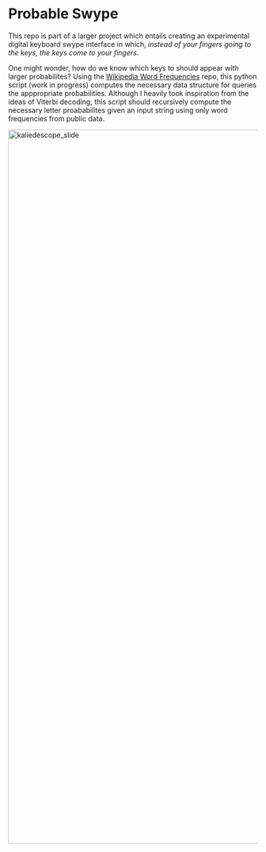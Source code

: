 # Probable Swype

This repo is part of a larger project which entails creating an experimental digital keyboard swype interface in which, _instead of your fingers going to the keys, the keys come to your fingers._

One might wonder, how do we know which keys to should appear with larger probabilites? Using the [Wikipedia Word Frequencies](https://github.com/IlyaSemenov/wikipedia-word-frequency/blob/master/results/enwiki-20210820-words-frequency.txt) repo, this python script (work in progress) computes the necessary data structure for queries the apppropriate probabilities. Although I heavily took inspiration from the ideas of Viterbi decoding, this script should recursively compute the necessary letter proababilites given an input string using only word frequencies from public data.

<img width="1440" alt="kaliedescope_slide" src="https://user-images.githubusercontent.com/57304890/168505920-73efdc35-51d7-4ef2-8dbd-200cb6342557.png">
